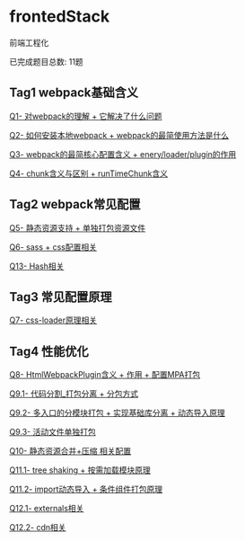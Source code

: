# frontedStack

前端工程化

已完成题目总数: 11题


## Tag1 webpack基础含义

[Q1- 对webpack的理解 + 它解决了什么问题]()

[Q2- 如何安装本地webpack + webpack的最简使用方法是什么]()

[Q3- webpack的最简核心配置含义 + enery/loader/plugin的作用]()

[Q4- chunk含义与区别 + runTimeChunk含义]()



## Tag2 webpack常见配置

[Q5- 静态资源支持 + 单独打包资源文件]()

[Q6- sass + css配置相关]()

[Q13- Hash相关]()



## Tag3 常见配置原理

[Q7- css-loader原理相关]()



## Tag4 性能优化

[Q8- HtmlWebpackPlugin含义 + 作用 + 配置MPA打包]()

[Q9.1- 代码分割_打包分离 + 分包方式]()

[Q9.2- 多入口的分模块打包 + 实现基础库分离 + 动态导入原理]()

[Q9.3- 活动文件单独打包]()

[Q10- 静态资源合并+压缩 相关配置]()

[Q11.1- tree shaking + 按需加载模块原理]()

[Q11.2- import动态导入 + 条件组件打包原理]()

[Q12.1- externals相关]()

[Q12.2- cdn相关]()
